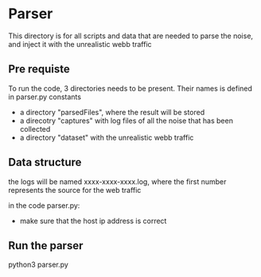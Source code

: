 # Parser
This directory is for all scripts and data that are needed to parse the noise, and inject it with the unrealistic webb traffic

## Pre requiste
To run the code, 3 directories needs to be present. Their names is defined in parser.py constants
* a directory "parsedFiles", where the result will be stored
* a direcotry "captures" with log files of all the noise that has been collected
* a directory "dataset" with the unrealistic webb traffic

## Data structure
the logs will be named xxxx-xxxx-xxxx.log, where the first number represents the source for the web traffic


in the code parser.py:
* make sure that the host ip address is correct

## Run the parser

python3 parser.py